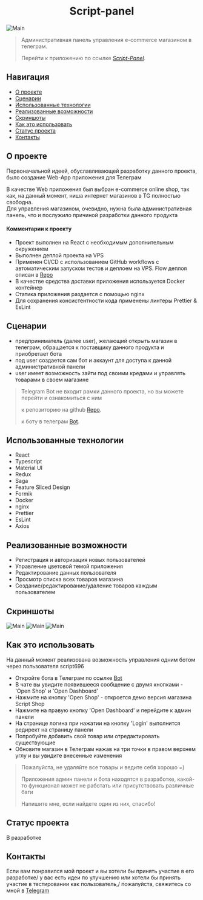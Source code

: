 <h1 align="center">Script-panel</h1>


![Main](https://downloader.disk.yandex.ru/preview/1a6ad9a898dda0d20aed3d91148ffe117f8c1ad3901b0923e67e66ecdaad6f66/641d794b/ieJXhbMS06OmsS4BtepOSRkT9oQAlTM9nu1JbAI3nFktzVyShr0onTdy4OfTEG1lZcev_y7w7NxTr_bb1L3kYw%3D%3D?uid=0&filename=2023-03-24_09-15-54.png&disposition=inline&hash=&limit=0&content_type=image%2Fpng&owner_uid=0&tknv=v2&size=2048x2048)
> Административная панель управления е-commerce магазином в телеграм.
> 
> Перейти к приложению по ссылке [_Script-Panel_](http://www.script-panel.ru).

## Навигация
* [О проекте](#О-проекте)
* [Сценарии](#Сценарии)
* [Использованные технологии](#Использованные-технологии)
* [Реализованные возможности](#Реализованные-возможности)
* [Скриншоты](#Скриншоты)
* [Как это использовать](#Как-это-использовать)
* [Статус проекта](#Статус-проекта)
* [Контакты](#Контакты)


## О проекте

Первоначальной идеей, обуславливающей разработку данного проекта, было создание
Web-App приложения для Телеграм

В качестве Web приложения был выбран e-commerce online shop, так как, на данный момент, ниша 
интернет магазинов в TG полностью свободна.\
Для управления магазином, очевидно, нужна была административная панель, что и послужило причиной разработки
данного продукта

#### Комментарии к проекту
- Проект выполнен на React с необходимым дополнительным окружением
- Выполнен деплой проекта на VPS
- Применен CI/CD с использованием GitHub workflows с автоматическим запуском тестов и деплоем 
на VPS. Flow деплоя описан в [Repo](https://github.com/script696/script-deploy) 
- В качестве средства доставки приложения используется Docker контейнер
- Статика приложения раздается с помощью nginx
- Для сохранения консистентности кода применены линтеры Prettier & EsLint
  
## Сценарии

- предприниматель (далее user), желающий открыть магазин в телеграм, обращается к поставщику данного продукта
и приобретает бота
- под user создается сам бот и аккаунт для доступа к данной административной панели
- user имеет возможность зайти под своими кредами и управлять товарами в своем магазине

> Telegram Bot не входит рамки данного проекта, но вы можете перейти и ознакомиться с ним
> 
> к репозиторию на github [Repo](https://github.com/script696/script-shop).
> 
> к боту в телеграм [Bot](https://t.me/script696_bot).

## Использованные технологии

- React
- Typescript
- Material UI
- Redux
- Saga
- Feature Sliced Design
- Formik
- Docker
- nginx
- Prettier
- EsLint
- Axios

## Реализованные возможности

- Регистрация и авторизация новых пользователей
- Управление цветовой темой приложения
- Редактирование данных пользователя
- Просмотр списка всех товаров магазина
- Создание/редактирование/удаление товаров каждым пользователем

## Скриншоты

![Main](https://downloader.disk.yandex.ru/preview/d971f2dbb11ba7dcc9dd8fae74458fe8f1641cbc8648f315647155dae53258fb/641d881d/2PEkD4WNhIBbU9fi5k_2qORVAyTvv86RAs5ecuKP58WQ441ZSjRIHlItVCHtz3GfCXhUCi9zaRycNlwO-gEbkQ%3D%3D?uid=0&filename=2023-03-24_10-15-40.png&disposition=inline&hash=&limit=0&content_type=image%2Fpng&owner_uid=0&tknv=v2&size=2048x2048)
![Main](https://downloader.disk.yandex.ru/preview/ab417005a62470a28cf8cb5b80570b0282fae86aec3fadca33ecacf0286131a4/641d8852/fJW-XOkgx8gCBxpdsZTk-3kPsFB71iFzC6LdTgo5XALFBsnviMINf5BP5tUN6wPUSMVx4o9OE6dSHKlWMBGDkA%3D%3D?uid=0&filename=2023-03-24_10-16-09.png&disposition=inline&hash=&limit=0&content_type=image%2Fpng&owner_uid=0&tknv=v2&size=2048x2048)
![Main](https://downloader.disk.yandex.ru/preview/8a974b92c771778b0f386524a3bb50e7c7225bc52feb69c12b795865cff6b1cf/641d88bb/LoOXKyG16_UGVdt_H8aiZtIWUU1dFNWgCkwBQ3yFp_Ryc6kjJH8v6I5cweWQxHVqcuMRnp8pRR8uvBqiZfPtkw%3D%3D?uid=0&filename=2023-03-24_10-16-59.png&disposition=inline&hash=&limit=0&content_type=image%2Fpng&owner_uid=0&tknv=v2&size=2048x2048)

## Как это использовать

На данный момент реализована возможность управления одним ботом через пользователя script696

- Откройте бота в Телеграм по ссылке [Bot](https://t.me/script696_bot) 
- В чате вы увидите появившееся сообщение с двумя кнопками - 'Open Shop' и 'Open Dashboard'
- Нажмите на кнопку 'Open Shop' - откроется демо версия магазина Script Shop
- Нажмите на правую кнопку 'Open Dashboard' и перейдите к админ панели
- На странице логина при нажатии на кнопку 'Login' выполнится редирект на страницу панели
- Попробуйте добавить свой товар или отредактировать существующие
- Обновите магазин в Телеграм нажав на три точки в правом верхнем углу и вы увидите внесенные изменения

> Пожалуйста, не удаляйте все товары и ведите себя хорошо =)
> 
> Приложения админ панели и бота находятся в разработке, какой-то функционал может не работать
> или присутствовать различные баги
> 
> Напишите мне, если найдете один из них, спасибо!

## Статус проекта

В разработке

## Контакты

Если вам понравился мой проект и вы хотели бы принять участие в его разработке/
у вас есть идеи по улучшению или хотели бы принять участие в тестировании как пользователь,/
пожалуйста, свяжитесь со мной в [Telegram](https://t.me/script696)